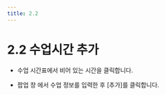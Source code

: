 ```yaml
---
title: 2.2
---
```


# 2.2 수업시간 추가

- 수업 시간표에서 비어 있는 시간을 클릭합니다.

- 팝업 창 에서 수업 정보를 입력한 후 [추가]를 클릭합니다.
